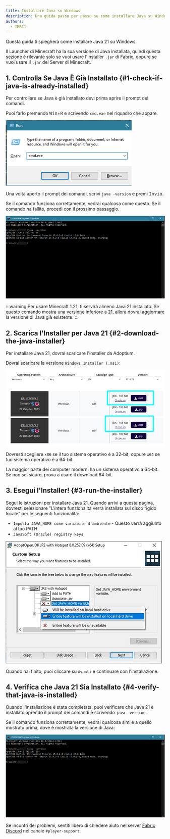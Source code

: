 ```yaml
---
title: Installare Java su Windows
description: Una guida passo per passo su come installare Java su Windows.
authors:
  - IMB11
---
```


Questa guida ti spiegherà come installare Java 21 su Windows.

Il Launcher di Minecraft ha la sua versione di Java installata, quindi questa sezione è rilevante solo se vuoi usare l'installer `.jar` di Fabric, oppure se vuoi usare il `.jar` del Server di Minecraft.

## 1. Controlla Se Java È Già Installato {#1-check-if-java-is-already-installed}

Per controllare se Java è già installato devi prima aprire il prompt dei comandi.

Puoi farlo premendo <kbd>Win</kbd>+<kbd>R</kbd> e scrivendo `cmd.exe` nel riquadro che appare.

![Dialogo Esegui su Windows che mostra "cmd.exe" scritto nella barra](/assets/players/installing-java/windows-run-dialog.png)

Una volta aperto il prompt dei comandi, scrivi `java -version` e premi <kbd>Invio</kbd>.

Se il comando funziona correttamente, vedrai qualcosa come questo. Se il comando ha fallito, procedi con il prossimo passaggio.

![Il prompt dei comandi con scritto "java -version"](/assets/players/installing-java/windows-java-version.png)

:::warning
Per usare Minecraft 1.21, ti servirà almeno Java 21 installato. Se questo comando mostra una versione inferiore a 21, allora dovrai aggiornare la versione di Java già esistente.
:::

## 2. Scarica l'Installer per Java 21 {#2-download-the-java-installer}

Per installare Java 21, dovrai scaricare l'installer da Adoptium.

Dovrai scaricare la versione `Windows Installer (.msi)`:

![La pagina di download di Adoptium con Windows Installer (.msi) evidenziato](/assets/players/installing-java/windows-download-java.png)

Dovresti scegliere `x86` se il tuo sistema operativo è a 32-bit, oppure `x64` se tuo sistema operativo è a 64-bit.

La maggior parte dei computer moderni ha un sistema operativo a 64-bit. Se non sei sicuro, prova a usare il download 64-bit.

## 3. Esegui l'Installer! {#3-run-the-installer}

Segui le istruzioni per installare Java 21. Quando arrivi a questa pagina, dovresti selezionare "L'intera funzionalità verrà installata sul disco rigido locale" per le seguenti funzionalità:

- `Imposta JAVA_HOME come variabile d'ambiente` - Questo verrà aggiunto al tuo PATH.
- `JavaSoft (Oracle) registry keys`

![Installer Java 21 con "Set JAVA\\_HOME variable" e "JavaSoft (Oracle) registry keys" evidenziati](/assets/players/installing-java/windows-wizard-screenshot.png)

Quando hai finito, puoi cliccare su `Avanti` e continuare con l'installazione.

## 4. Verifica che Java 21 Sia Installato {#4-verify-that-java-is-installed}

Quando l'installazione è stata completata, puoi verificare che Java 21 è installato aprendo il prompt dei comandi e scrivendo `java -version`.

Se il comando funziona correttamente, vedrai qualcosa simile a quello mostrato prima, dove è mostrata la versione di Java:

![Il prompt dei comandi con scritto "java -version"](/assets/players/installing-java/windows-java-version.png)

Se incontri dei problemi, sentiti libero di chiedere aiuto nel server [Fabric Discord](https://discord.gg/v6v4pMv) nel canale `#player-support`.
